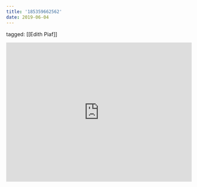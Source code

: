 ```yaml
---
title: '185359662562'
date: 2019-06-04
---
```

tagged: [[Edith Piaf]]
<iframe allow="accelerometer; autoplay; clipboard-write; encrypted-media; gyroscope; picture-in-picture" allowfullscreen="" frameborder="0" height="375" id="youtube_iframe" src="https://www.youtube.com/embed/JKPvx38D4GM?feature=oembed&amp;enablejsapi=1&amp;origin=https://safe.txmblr.com&amp;wmode=opaque" width="500"></iframe>